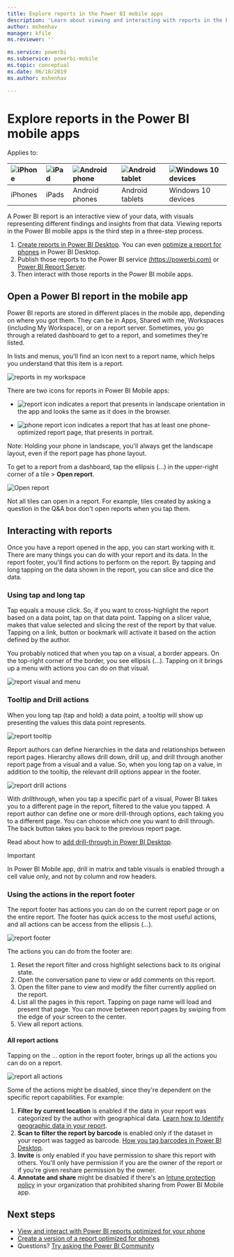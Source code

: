 ```yaml
---
title: Explore reports in the Power BI mobile apps
description: 'Learn about viewing and interacting with reports in the Power BI mobile apps on your phone or tablet. You create reports in the Power BI service or Power BI Desktop, then interact with them in the mobile apps.'
author: mshenhav
manager: kfile
ms.reviewer: ''

ms.service: powerbi
ms.subservice: powerbi-mobile
ms.topic: conceptual
ms.date: 06/18/2019
ms.author: mshenhav

---
```

# Explore reports in the Power BI mobile apps
Applies to:

| ![iPhone](././media/mobile-reports-in-the-mobile-apps/ios-logo-40-px.png) | ![iPad](././media/mobile-reports-in-the-mobile-apps/ios-logo-40-px.png) | ![Android phone](././media/mobile-reports-in-the-mobile-apps/android-logo-40-px.png) | ![Android tablet](././media/mobile-reports-in-the-mobile-apps/android-logo-40-px.png) | ![Windows 10 devices](./media/mobile-reports-in-the-mobile-apps/win-10-logo-40-px.png) |
|:--- |:--- |:--- |:--- |:--- |
| iPhones |iPads |Android phones |Android tablets |Windows 10 devices |

A Power BI report is an interactive view of your data, with visuals representing different findings and insights from that data. Viewing reports in the Power BI mobile apps is the third step in a three-step process.

1. [Create reports in Power BI Desktop](../../desktop-report-view.md). You can even [optimize a report for phones](mobile-apps-view-phone-report.md) in Power BI Desktop. 
2. Publish those reports to the Power BI service [(https://powerbi.com)](https://powerbi.com) or [Power BI Report Server](../../report-server/get-started.md).  
3. Then interact with those reports in the Power BI mobile apps.

## Open a Power BI report in the mobile app
Power BI reports are stored in different places in the mobile app, depending on where you got them. They can be in Apps, Shared with me, Workspaces (including My Workspace), or on a report server. Sometimes, you go through a related dashboard to get to a report, and sometimes they're listed.

In lists and menus, you'll find an icon next to a report name, which helps you understand that this item is a report. 

![reports in my workspace](./media/mobile-reports-in-the-mobile-apps/reports-my-workspace.png) 

There are two icons for reports in Power BI Mobile apps:

* ![report icon](./media/mobile-reports-in-the-mobile-apps/report-default-icon.png) indicates a report that presents in landscape orientation in the app and looks the same as it does in the browser.

* ![phone report icon](./media/mobile-reports-in-the-mobile-apps/report-phone-icon.png) indicates a report that has at least one phone-optimized report page, that presents in portrait. 

Note: Holding your phone in landscape, you'll always get the landscape layout, even if the report page has phone layout. 

To get to a report from a dashboard, tap the ellipsis (...) in the upper-right corner of a tile > **Open report**.
  
  ![Open report](./media/mobile-reports-in-the-mobile-apps/power-bi-android-open-report-tile.png)
  
  Not all tiles can open in a report. For example, tiles created by asking a question in the Q&A box don't open reports when you tap them. 
  
## Interacting with reports
Once you have a report opened in the app, you can start working with it. There are many things you can do with your report and its data. In the report footer, you'll find actions to perform on the report. By tapping and long tapping on the data shown in the report, you can slice and dice the data.

### Using tap and long tap
Tap equals a mouse click. So, if you want to cross-highlight the report based on a data point, tap on that data point.
Tapping on a slicer value, makes that value selected and slicing the rest of the report by that value. 
Tapping on a link, button or bookmark will activate it based on the action defined by the author.

You probably noticed that when you tap on a visual, a border appears. On the top-right corner of the border, you see ellipsis (...). Tapping on it brings up a menu with actions you can do on that visual.

![report visual and menu](./media/mobile-reports-in-the-mobile-apps/report-visual-menu.png)

### Tooltip and Drill actions

When you long tap (tap and hold) a data point, a tooltip will show up presenting the values this data point represents. 

![report tooltip](./media/mobile-reports-in-the-mobile-apps/report-tooltip.png)

Report authors can define hierarchies in the data and relationships between report pages. Hierarchy allows drill down, drill up, and drill through another report page from a visual and a value. So, when you long tap on a value, in addition to the tooltip, the relevant drill options appear in the footer. 

![report drill actions](./media/mobile-reports-in-the-mobile-apps/report-drill-actions.png)

With *drillthrough*, when you tap a specific part of a visual, Power BI takes you to a different page in the report, filtered to the value you tapped. A report author can define one or more drill-through options, each taking you to a different page. You can choose which one you want to drill through. The back button takes you back to the previous report page.

Read about how to [add drill-through in Power BI Desktop](../../desktop-drillthrough.md).
   
   > [!IMPORTANT]
   > In Power BI Mobile app, drill in matrix and table visuals is enabled through a cell value only, and not by column and row headers.
   
   
   
### Using the actions in the report footer
The report footer has actions you can do on the current report page or on the entire report. The footer has quick access to the most useful actions, and all actions can be access from the ellipsis (...).

![report footer](./media/mobile-reports-in-the-mobile-apps/report-footer.png)

The actions you can do from the footer are:
1) Reset the report filter and cross highlight selections back to its original state.
2) Open the conversation pane to view or add comments on this report.
3) Open the filter pane to view and modify the filter currently applied on the report.
4) List all the pages in this report. Tapping on page name will load and present that page.
You can move between report pages by swiping from the edge of your screen to the center.
5) View all report actions.

#### All report actions
Tapping on the ... option in the report footer, brings up all the actions you can do on a report. 

![report all actions](./media/mobile-reports-in-the-mobile-apps/report-all-actions.png)

Some of the actions might be disabled, since they're dependent on the specific report capabilities.
For example:
1) **Filter by current location** is enabled if the data in your report was categorized by the author with geographical data. [Learn how to Identify geographic data in your report](https://docs.microsoft.com/power-bi/desktop-mobile-geofiltering).
2) **Scan to filter the report by barcode** is enabled only if the dataset in your report was tagged as barcode. [How you tag barcodes in Power BI Desktop](https://docs.microsoft.com/power-bi/desktop-mobile-barcodes). 
3) **Invite** is only enabled if you have permission to share this report with others. You'll only have permission if you are the owner of the report or if you're given reshare permission by the owner.
4) **Annotate and share** might be disabled if there's an [Intune protection policy](https://docs.microsoft.com/intune/app-protection-policies) in your organization that prohibited sharing from Power BI Mobile app. 

## Next steps
* [View and interact with Power BI reports optimized for your phone](mobile-apps-view-phone-report.md)
* [Create a version of a report optimized for phones](../../desktop-create-phone-report.md)
* Questions? [Try asking the Power BI Community](http://community.powerbi.com/)

